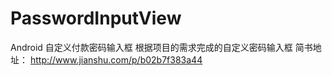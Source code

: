# PasswordInputView
Android 自定义付款密码输入框
根据项目的需求完成的自定义密码输入框
简书地址：
http://www.jianshu.com/p/b02b7f383a44
